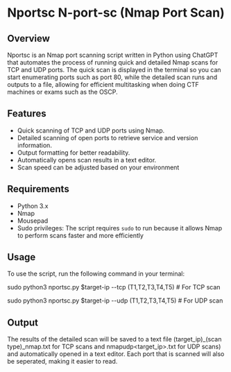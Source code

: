 # Nportsc N-port-sc (Nmap Port Scan)

## Overview
Nportsc is an Nmap port scanning script written in Python using ChatGPT that automates the process of running quick and detailed Nmap scans for TCP and UDP ports. The quick scan is displayed in the terminal so you can start enumerating ports such as port 80, while the detailed scan runs and outputs to a file, allowing for efficient multitasking when doing CTF machines or exams such as the OSCP.

## Features
- Quick scanning of TCP and UDP ports using Nmap.
- Detailed scanning of open ports to retrieve service and version information.
- Output formatting for better readability.
- Automatically opens scan results in a text editor.
- Scan speed can be adjusted based on your environment

## Requirements
- Python 3.x
- Nmap
- Mousepad
- Sudo privileges: The script requires `sudo` to run because it allows Nmap to perform scans faster and more efficiently

## Usage
To use the script, run the following command in your terminal:

sudo python3 nportsc.py $target-ip --tcp (T1,T2,T3,T4,T5)  # For TCP scan

sudo python3 nportsc.py $target-ip --udp (T1,T2,T3,T4,T5)  # For UDP scan

## Output

The results of the detailed scan will be saved to a text file (target_ip)_(scan type)_nmap.txt for TCP scans and nmapudp<target_ip>.txt for UDP scans) and automatically opened in a text editor. Each port that is scanned will also be seperated, making it easier to read.
